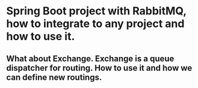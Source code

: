 # Spring Boot project with RabbitMQ, how to integrate to any project and how to use it.
## What about Exchange. Exchange is a queue dispatcher for routing. How to use it and how we can define new routings.
